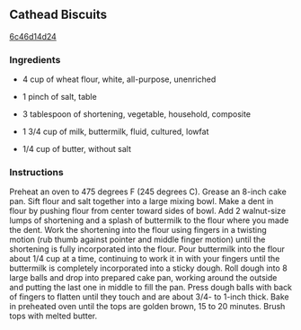 ## Cathead Biscuits

[6c46d14d24](http://allrecipes.com/recipe/cathead-biscuits/)

### Ingredients

 - 4 cup of wheat flour, white, all-purpose, unenriched

 - 1 pinch of salt, table

 - 3 tablespoon of shortening, vegetable, household, composite

 - 1 3/4 cup of milk, buttermilk, fluid, cultured, lowfat

 - 1/4 cup of butter, without salt

### Instructions

Preheat an oven to 475 degrees F (245 degrees C). Grease an 8-inch cake pan. Sift flour and salt together into a large mixing bowl. Make a dent in flour by pushing flour from center toward sides of bowl. Add 2 walnut-size lumps of shortening and a splash of buttermilk to the flour where you made the dent. Work the shortening into the flour using fingers in a twisting motion (rub thumb against pointer and middle finger motion) until the shortening is fully incorporated into the flour. Pour buttermilk into the flour about 1/4 cup at a time, continuing to work it in with your fingers until the buttermilk is completely incorporated into a sticky dough. Roll dough into 8 large balls and drop into prepared cake pan, working around the outside and putting the last one in middle to fill the pan. Press dough balls with back of fingers to flatten until they touch and are about 3/4- to 1-inch thick. Bake in preheated oven until the tops are golden brown, 15 to 20 minutes. Brush tops with melted butter.